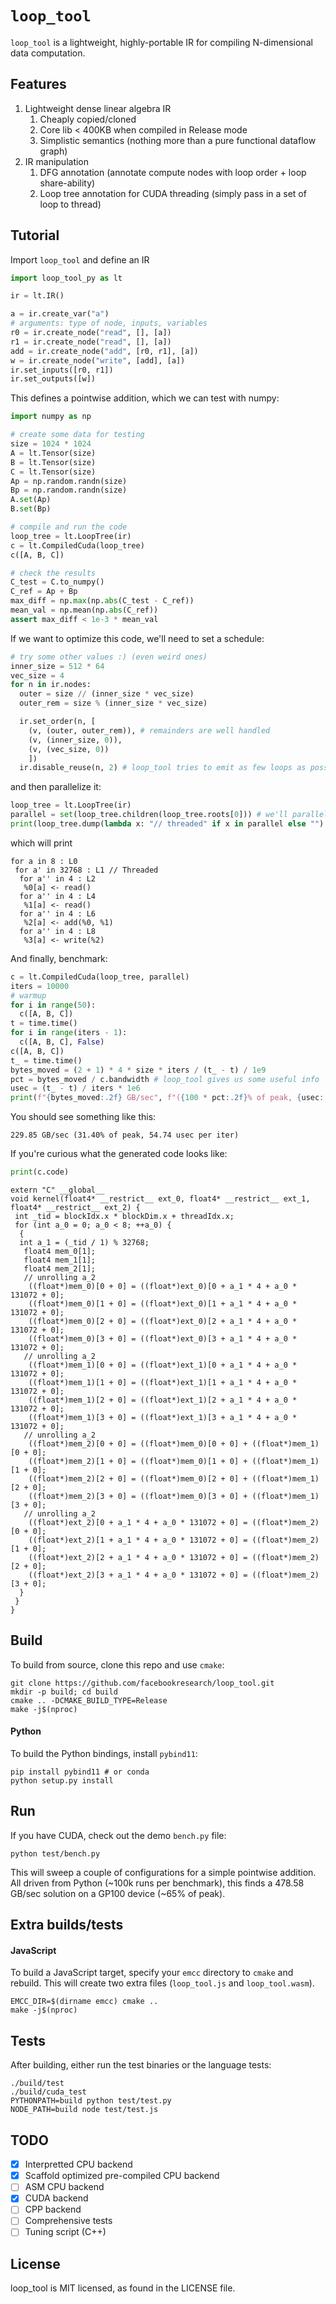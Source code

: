 # `loop_tool`

`loop_tool` is a lightweight, highly-portable IR for compiling N-dimensional data computation.

## Features

1. Lightweight dense linear algebra IR
   1. Cheaply copied/cloned
   2. Core lib < 400KB when compiled in Release mode
   3. Simplistic semantics (nothing more than a pure functional dataflow graph)
2. IR manipulation
   1. DFG annotation (annotate compute nodes with loop order + loop share-ability)
   2. Loop tree annotation for CUDA threading (simply pass in a set of loop to thread)
   
## Tutorial

Import `loop_tool` and define an IR

```python
import loop_tool_py as lt

ir = lt.IR()

a = ir.create_var("a")
# arguments: type of node, inputs, variables
r0 = ir.create_node("read", [], [a])
r1 = ir.create_node("read", [], [a])
add = ir.create_node("add", [r0, r1], [a])
w = ir.create_node("write", [add], [a])
ir.set_inputs([r0, r1])
ir.set_outputs([w])
```
This defines a pointwise addition, which we can test with numpy:

```python
import numpy as np

# create some data for testing
size = 1024 * 1024
A = lt.Tensor(size)
B = lt.Tensor(size)
C = lt.Tensor(size)
Ap = np.random.randn(size)
Bp = np.random.randn(size)
A.set(Ap)
B.set(Bp)

# compile and run the code
loop_tree = lt.LoopTree(ir)
c = lt.CompiledCuda(loop_tree)
c([A, B, C])

# check the results
C_test = C.to_numpy()
C_ref = Ap + Bp
max_diff = np.max(np.abs(C_test - C_ref))
mean_val = np.mean(np.abs(C_ref))
assert max_diff < 1e-3 * mean_val
```
If we want to optimize this code, we'll need to set a schedule:

```python
# try some other values :) (even weird ones)
inner_size = 512 * 64
vec_size = 4
for n in ir.nodes:
  outer = size // (inner_size * vec_size)
  outer_rem = size % (inner_size * vec_size)

  ir.set_order(n, [
    (v, (outer, outer_rem)), # remainders are well handled
    (v, (inner_size, 0)),
    (v, (vec_size, 0))
    ])
  ir.disable_reuse(n, 2) # loop_tool tries to emit as few loops as possible, but we can prevent that
```

and then parallelize it:

```python
loop_tree = lt.LoopTree(ir)
parallel = set(loop_tree.children(loop_tree.roots[0])) # we'll parallelize the first inner loop
print(loop_tree.dump(lambda x: "// threaded" if x in parallel else "")
```

which will print

```
for a in 8 : L0
 for a' in 32768 : L1 // Threaded
  for a'' in 4 : L2
   %0[a] <- read()
  for a'' in 4 : L4
   %1[a] <- read()
  for a'' in 4 : L6
   %2[a] <- add(%0, %1)
  for a'' in 4 : L8
   %3[a] <- write(%2)
```

And finally, benchmark:

```python
c = lt.CompiledCuda(loop_tree, parallel)
iters = 10000
# warmup
for i in range(50):
  c([A, B, C])
t = time.time()
for i in range(iters - 1):
  c([A, B, C], False)
c([A, B, C])
t_ = time.time()
bytes_moved = (2 + 1) * 4 * size * iters / (t_ - t) / 1e9
pct = bytes_moved / c.bandwidth # loop_tool gives us some useful info
usec = (t_ - t) / iters * 1e6
print(f"{bytes_moved:.2f} GB/sec", f"({100 * pct:.2f}% of peak, {usec:.2f} usec per iter)")
```

You should see something like this:

```
229.85 GB/sec (31.40% of peak, 54.74 usec per iter)
```

If you're curious what the generated code looks like:

```python
print(c.code)
```

```
extern "C" __global__
void kernel(float4* __restrict__ ext_0, float4* __restrict__ ext_1, float4* __restrict__ ext_2) {
 int _tid = blockIdx.x * blockDim.x + threadIdx.x;
 for (int a_0 = 0; a_0 < 8; ++a_0) {
  {
  int a_1 = (_tid / 1) % 32768;
   float4 mem_0[1];
   float4 mem_1[1];
   float4 mem_2[1];
   // unrolling a_2
    ((float*)mem_0)[0 + 0] = ((float*)ext_0)[0 + a_1 * 4 + a_0 * 131072 + 0];
    ((float*)mem_0)[1 + 0] = ((float*)ext_0)[1 + a_1 * 4 + a_0 * 131072 + 0];
    ((float*)mem_0)[2 + 0] = ((float*)ext_0)[2 + a_1 * 4 + a_0 * 131072 + 0];
    ((float*)mem_0)[3 + 0] = ((float*)ext_0)[3 + a_1 * 4 + a_0 * 131072 + 0];
   // unrolling a_2
    ((float*)mem_1)[0 + 0] = ((float*)ext_1)[0 + a_1 * 4 + a_0 * 131072 + 0];
    ((float*)mem_1)[1 + 0] = ((float*)ext_1)[1 + a_1 * 4 + a_0 * 131072 + 0];
    ((float*)mem_1)[2 + 0] = ((float*)ext_1)[2 + a_1 * 4 + a_0 * 131072 + 0];
    ((float*)mem_1)[3 + 0] = ((float*)ext_1)[3 + a_1 * 4 + a_0 * 131072 + 0];
   // unrolling a_2
    ((float*)mem_2)[0 + 0] = ((float*)mem_0)[0 + 0] + ((float*)mem_1)[0 + 0];
    ((float*)mem_2)[1 + 0] = ((float*)mem_0)[1 + 0] + ((float*)mem_1)[1 + 0];
    ((float*)mem_2)[2 + 0] = ((float*)mem_0)[2 + 0] + ((float*)mem_1)[2 + 0];
    ((float*)mem_2)[3 + 0] = ((float*)mem_0)[3 + 0] + ((float*)mem_1)[3 + 0];
   // unrolling a_2
    ((float*)ext_2)[0 + a_1 * 4 + a_0 * 131072 + 0] = ((float*)mem_2)[0 + 0];
    ((float*)ext_2)[1 + a_1 * 4 + a_0 * 131072 + 0] = ((float*)mem_2)[1 + 0];
    ((float*)ext_2)[2 + a_1 * 4 + a_0 * 131072 + 0] = ((float*)mem_2)[2 + 0];
    ((float*)ext_2)[3 + a_1 * 4 + a_0 * 131072 + 0] = ((float*)mem_2)[3 + 0];
  }
 }
}
```


## Build

To build from source, clone this repo and use `cmake`:

```
git clone https://github.com/facebookresearch/loop_tool.git
mkdir -p build; cd build
cmake .. -DCMAKE_BUILD_TYPE=Release
make -j$(nproc)
```

#### Python

To build the Python bindings, install `pybind11`:

```
pip install pybind11 # or conda
python setup.py install
```

## Run

If you have CUDA, check out the demo `bench.py` file:

```
python test/bench.py
```

This will sweep a couple of configurations for a simple pointwise addition.
All driven from Python (~100k runs per benchmark), this finds
a 478.58 GB/sec solution on a GP100 device (~65% of peak).


## Extra builds/tests

#### JavaScript

To build a JavaScript target,
specify your `emcc` directory to `cmake`
and rebuild.
This will create two extra files (`loop_tool.js` and `loop_tool.wasm`).

```
EMCC_DIR=$(dirname emcc) cmake ..
make -j$(nproc)
```

## Tests

After building, either run the test binaries or the language tests:

```
./build/test
./build/cuda_test
PYTHONPATH=build python test/test.py
NODE_PATH=build node test/test.js
```


## TODO

- [x] Interpretted CPU backend
- [x] Scaffold optimized pre-compiled CPU backend
- [ ] ASM CPU backend
- [x] CUDA backend
- [ ] CPP backend
- [ ] Comprehensive tests
- [ ] Tuning script (C++)

## License

loop_tool is MIT licensed, as found in the LICENSE file.

